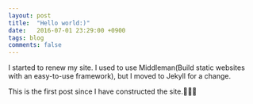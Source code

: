 ```yaml
---
layout: post
title:  "Hello world:)"
date:   2016-07-01 23:29:00 +0900
tags: blog
comments: false
---
```

I started to renew my site. I used to use Middleman(Build static websites with an easy-to-use framework), but I moved to Jekyll for a change.

This is the first post since I have constructed the site.🎉🎉🎉

